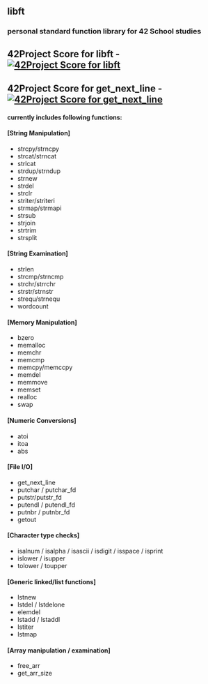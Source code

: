 ## libft
### personal standard function library for 42 School studies
## 42Project Score for libft - [![42Project Score for libft](https://badge42.herokuapp.com/api/project/eniini/Libft)](https://github.com/JaeSeoKim/badge42)
## 42Project Score for get_next_line - [![42Project Score for get_next_line](https://badge42.herokuapp.com/api/project/eniini/GET_Next_Line)](https://github.com/JaeSeoKim/badge42)
#### currently includes following functions:

#### [String Manipulation]
* strcpy/strncpy
* strcat/strncat
* strlcat
* strdup/strndup
* strnew
* strdel
* strclr
* striter/striteri
* strmap/strmapi
* strsub
* strjoin
* strtrim
* strsplit

#### [String Examination]
* strlen
* strcmp/strncmp
* strchr/strrchr
* strstr/strnstr
* strequ/strnequ
* wordcount

#### [Memory Manipulation]
* bzero
* memalloc
* memchr
* memcmp
* memcpy/memccpy
* memdel
* memmove
* memset
* realloc
* swap

#### [Numeric Conversions]
* atoi
* itoa
* abs

#### [File I/O]
* get_next_line
* putchar / putchar_fd
* putstr/putstr_fd
* putendl / putendl_fd
* putnbr / putnbr_fd
* getout

#### [Character type checks]
* isalnum / isalpha / isascii / isdigit / isspace / isprint
* islower / isupper
* tolower / toupper

#### [Generic linked/list functions]
* lstnew
* lstdel / lstdelone
* elemdel
* lstadd / lstaddl
* lstiter
* lstmap

#### [Array manipulation / examination]
* free_arr
* get_arr_size
